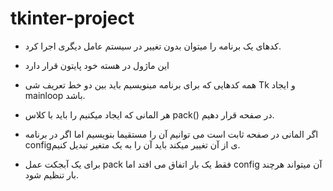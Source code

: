 # tkinter-project

- کدهای یک برنامه را میتوان بدون تغییر در سیستم عامل دیگری اجرا کرد.

- این ماژول در هسته خود پایتون قرار دارد

- همه کدهایی که برای برنامه مینویسیم باید بین دو خط تعریف شی Tk و ایجاد mainloop باشد.

- هر المانی که ایجاد میکنیم را باید با کلاس pack() در صفحه قرار دهیم.

- اگر المانی در صفحه ثابت است می توانیم آن را مستقیما بنویسیم اما اگر در برنامه configی از آن تغییر میکند باید آن را به یک متغیر تبدیل کنیم.

- برای یک آبجکت عمل pack فقط یک بار اتفاق می افتد اما config آن میتواند هرچند بار تنظیم شود.




